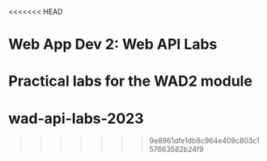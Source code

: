 <<<<<<< HEAD
# Web App Dev 2: Web API Labs

Practical labs for the WAD2 module
=======
# wad-api-labs-2023
>>>>>>> 9e8961dfe1db8c964e409c803c157663582b24f9
